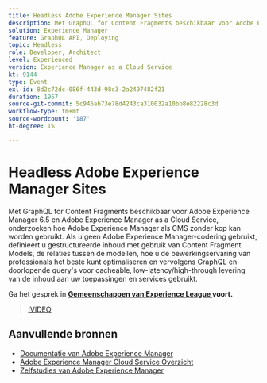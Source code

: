 ```yaml
---
title: Headless Adobe Experience Manager Sites
description: Met GraphQL for Content Fragments beschikbaar voor Adobe Experience Manager 6.5 en Adobe Experience Manager as a Cloud Service, onderzoeken hoe Adobe Experience Manager als CMS zonder kop kan worden gebruikt. Als u geen Adobe Experience Manager-codering gebruikt, definieert u gestructureerde inhoud met gebruik van Content Fragment Models, de relaties tussen de modellen, hoe u de bewerkingservaring van professionals het beste kunt optimaliseren en vervolgens GraphQL en doorlopende query's voor cacheable, low-latency/high-through levering van de inhoud aan uw toepassingen en services gebruikt.
solution: Experience Manager
feature: GraphQL API, Deploying
topic: Headless
role: Developer, Architect
level: Experienced
version: Experience Manager as a Cloud Service
kt: 9144
type: Event
exl-id: 8d2c72dc-086f-443d-98c3-2a2497482f21
duration: 1957
source-git-commit: 5c946ab73e78d4243ca310032a10bb8e82228c3d
workflow-type: tm+mt
source-wordcount: '187'
ht-degree: 1%

---
```


# Headless Adobe Experience Manager Sites

Met GraphQL for Content Fragments beschikbaar voor Adobe Experience Manager 6.5 en Adobe Experience Manager as a Cloud Service, onderzoeken hoe Adobe Experience Manager als CMS zonder kop kan worden gebruikt. Als u geen Adobe Experience Manager-codering gebruikt, definieert u gestructureerde inhoud met gebruik van Content Fragment Models, de relaties tussen de modellen, hoe u de bewerkingservaring van professionals het beste kunt optimaliseren en vervolgens GraphQL en doorlopende query&#39;s voor cacheable, low-latency/high-through levering van de inhoud aan uw toepassingen en services gebruikt.

Ga het gesprek in **[Gemeenschappen van Experience League ](https://adobe.ly/39H5BWo) voort.**

>[!VIDEO](https://video.tv.adobe.com/v/337576/?quality=12&learn=on&hidetitle=true)

## Aanvullende bronnen

- [ Documentatie van Adobe Experience Manager ](https://experienceleague.adobe.com/docs/experience-manager-cloud-service.html)
- [ Adobe Experience Manager Cloud Service Overzicht ](https://experienceleague.adobe.com/docs/experience-manager-cloud-service/overview/home.html)
- [ Zelfstudies van Adobe Experience Manager ](https://experienceleague.adobe.com/docs/experience-manager-tutorials.html)
